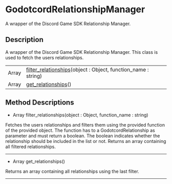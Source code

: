# GodotcordRelationshipManager

A wrapper of the Discord Game SDK Relationship Manager.
## Description

A wrapper of the Discord Game SDK Relationship Manager. This class is used to fetch the users relationships.

| | |
----|----
Array|[filter_relationships](#filter_relationships)(object : Object, function_name : string)
Array|[get_relationships](#get_relationships)()

## Method Descriptions

* <a name="filter_relationships"></a> Array filter_relationships(object : Object, function_name : string)

Fetches the users relationships and filters them using the provided function of the provided object.
                The function has to a GodotcordRelationship as parameter and must return a boolean. The boolean indicates whether the relationship should be included in the list or not.
                Returns an array containing all filtered relationships.

----
* <a name="get_relationships"></a> Array get_relationships()

Returns an array containing all relationships using the last filter.

----
